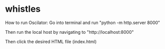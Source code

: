 # whistles

How to run Oscilator:
Go into terminal and run "python -m http.server 8000"

Then run the local host by navigating to "http://localhost:8000"

Then click the desired HTML file (index.html)

